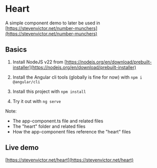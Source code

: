 # Heart

A simple component demo to later be used in [https://stevenvictor.net/number-munchers](https://stevenvictor.net/number-munchers)

## Basics

1.  Install NodeJS v22 from [https://nodejs.org/en/download/prebuilt-installer](https://nodejs.org/en/download/prebuilt-installer)

2.  Install the Angular cli tools (globally is fine for now)
with `npm i @angular/cli`

3. Install this project with `npm install`

4. Try it out with `ng serve`

Note:

* The app-component.ts file and related files
* The "heart" folder and related files
* How the app-component files reference the "heart" files

## Live demo
 [https://stevenvictor.net/heart](https://stevenvictor.net/heart)